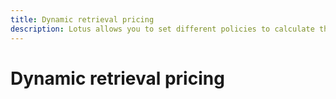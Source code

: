 ```yaml
---
title: Dynamic retrieval pricing
description: Lotus allows you to set different policies to calculate the quoted price of a retrieval deal. The two available policies are Default, and External. 
---
```


# Dynamic retrieval pricing

